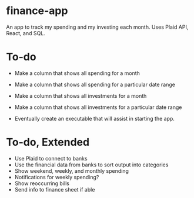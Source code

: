 # finance-app
An app to track my spending and my investing each month. Uses Plaid API, React, and SQL. 

# To-do
- Make a column that shows all spending for a month
- Make a column that shows all spending for a particular date range
- Make a column that shows all investments for a month
- Make a column that shows all investments for a particular date range

- Eventually create an executable that will assist in starting the app.


# To-do, Extended
- Use Plaid to connect to banks
- Use the financial data from banks to sort output into categories
- Show weekend, weekly, and monthly spending
- Notifications for weekly spending?
- Show reoccurring bills
- Send info to finance sheet if able
